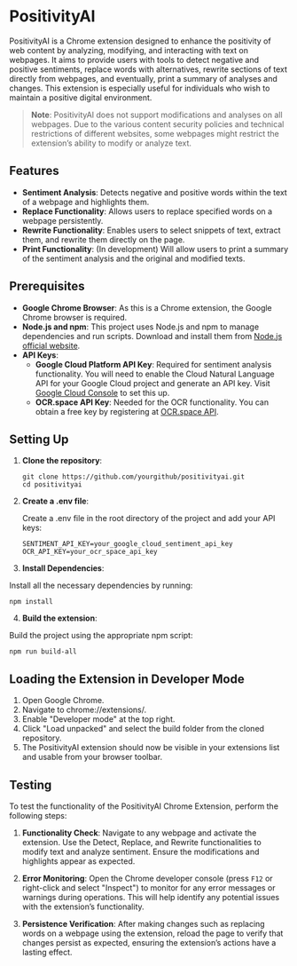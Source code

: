 # PositivityAI

PositivityAI is a Chrome extension designed to enhance the positivity of web content by analyzing, modifying, and interacting with text on webpages. It aims to provide users with tools to detect negative and positive sentiments, replace words with alternatives, rewrite sections of text directly from webpages, and eventually, print a summary of analyses and changes. This extension is especially useful for individuals who wish to maintain a positive digital environment.

> **Note**: PositivityAI does not support modifications and analyses on all webpages. Due to the various content security policies and technical restrictions of different websites, some webpages might restrict the extension’s ability to modify or analyze text.

## Features

- **Sentiment Analysis**: Detects negative and positive words within the text of a webpage and highlights them.
- **Replace Functionality**: Allows users to replace specified words on a webpage persistently.
- **Rewrite Functionality**: Enables users to select snippets of text, extract them, and rewrite them directly on the page.
- **Print Functionality**: (In development) Will allow users to print a summary of the sentiment analysis and the original and modified texts.

## Prerequisites

- **Google Chrome Browser**: As this is a Chrome extension, the Google Chrome browser is required.
- **Node.js and npm**: This project uses Node.js and npm to manage dependencies and run scripts. Download and install them from [Node.js official website](https://nodejs.org/).
- **API Keys**:
  - **Google Cloud Platform API Key**: Required for sentiment analysis functionality. You will need to enable the Cloud Natural Language API for your Google Cloud project and generate an API key. Visit [Google Cloud Console](https://console.cloud.google.com/) to set this up.
  - **OCR.space API Key**: Needed for the OCR functionality. You can obtain a free key by registering at [OCR.space API](https://ocr.space/OCRAPI).

## Setting Up

1. **Clone the repository**:
   ```
   git clone https://github.com/yourgithub/positivityai.git
   cd positivityai
   ```
2. **Create a .env file**:

   Create a .env file in the root directory of the project and add your API keys:
    ```
    SENTIMENT_API_KEY=your_google_cloud_sentiment_api_key
    OCR_API_KEY=your_ocr_space_api_key
    ```
3. **Install Dependencies**:

  Install all the necessary dependencies by running:
  ```
  npm install
  ```
4. **Build the extension**:
   
  Build the project using the appropriate npm script:
  ```
  npm run build-all
  ```

## Loading the Extension in Developer Mode

1. Open Google Chrome.
2. Navigate to chrome://extensions/.
3. Enable "Developer mode" at the top right.
4. Click "Load unpacked" and select the build folder from the cloned repository.
5. The PositivityAI extension should now be visible in your extensions list and usable from your browser toolbar.

## Testing

To test the functionality of the PositivityAI Chrome Extension, perform the following steps:

1. **Functionality Check**: Navigate to any webpage and activate the extension. Use the Detect, Replace, and Rewrite functionalities to modify text and analyze sentiment. Ensure the modifications and highlights appear as expected.

2. **Error Monitoring**: Open the Chrome developer console (press `F12` or right-click and select "Inspect") to monitor for any error messages or warnings during operations. This will help identify any potential issues with the extension’s functionality.

3. **Persistence Verification**: After making changes such as replacing words on a webpage using the extension, reload the page to verify that changes persist as expected, ensuring the extension’s actions have a lasting effect.

